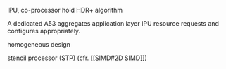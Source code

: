 IPU, co-processor hold HDR+ algorithm

A dedicated A53 aggregates application layer IPU resource requests and configures appropriately. 

homogeneous design

stencil processor (STP) (cfr. [[SIMD#2D SIMD]])